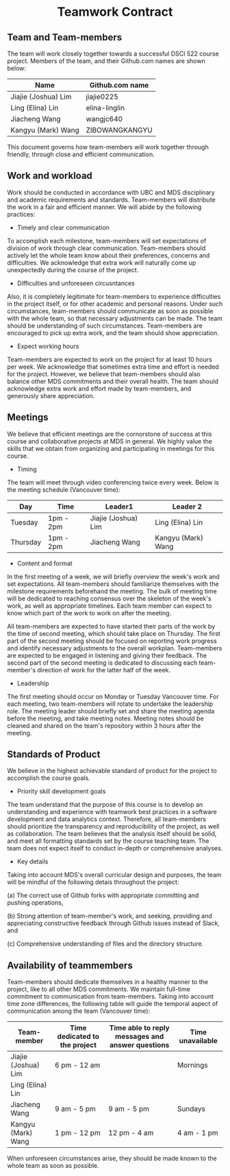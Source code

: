 <center> <h1>Teamwork Contract</h1> </center>

## Team and Team-members

The team will work closely together towards a successful DSCI 522 course project. Members of the team, and their Github.com names are shown below: 

| Name                | Github.com name |
|---------------------|-----------------|
| Jiajie (Joshua) Lim | jiajie0225      |
| Ling (Elina) Lin    | elina-linglin   |
| Jiacheng Wang       | wangjc640       |
| Kangyu (Mark) Wang  | ZIBOWANGKANGYU  |

This document governs how team-members will work together through friendly, through close and efficient communication. 

## Work and workload

Work should be conducted in accordance with UBC and MDS disciplinary and academic requirements and standards. 
Team-members will distribute the work in a fair and efficient manner. We will abide by the following practices:

 - Timely and clear communication 

To accomplish each milestone, team-members will set expectations of division of work through clear communication.
Team-members should actively let the whole team know about their preferences, concerns and difficulties.
We acknowledge that extra work will naturally come up unexpectedly during the course of the project. 

 - Difficulties and unforeseen circusntances 
 
Also, it is completely legitimate for team-members to experience difficulties in the project itself, or for other academic and personal reasons. 
Under such circumstances, team-members should communicate as soon as possible with the whole team, so that necessary adjustments can be made. 
The team should be understanding of such circumstances. 
Team-members are encouraged to pick up extra work, and the team should show appreciation. 

 - Expect working hours
 
Team-members are expected to work on the project for at least 10 hours per week. 
We acknowledge that sometimes extra time and effort is needed for the project. However, we believe that team-members should also balance other MDS commitments and their overall health. 
The team should acknowledge extra work and effort made by team-members, and generously share appreciation. 

## Meetings

We believe that efficient meetings are the cornorstone of success at this course and collaborative projects at MDS in general. We highly value the skills that we obtain from organizing and participating in meetings for this course. 

 - Timing
 
The team will meet through video conferencing twice every week. Below is the meeting schedule (Vancouver time): 

| Day      | Time      | Leader1             | Leader 2           |
|----------|-----------|---------------------|--------------------|
| Tuesday  | 1pm - 2pm | Jiajie (Joshua) Lim | Ling (Elina) Lin   |
| Thursday | 1pm - 2pm | Jiacheng Wang       | Kangyu (Mark) Wang |

 - Content and format
 
In the first meeting of a week, we will briefly overview the week's work and set expectations. All team-members should familiarize themselves with the milestone requirements beforehand the meeting. 
The bulk of meeting time will be dedicated to reaching consensus over the skeleton of the week's work, as well as appropriate timelines. Each team member can expect to know which part of the work to work on after the meeting. 

All team-members are expected to have started their parts of the work by the time of second meeting, which should take place on Thursday. The first part of the second meeting should be focused on reporting work progress and identify necessary adjustments to the overall workplan. Team-members are expected to be engaged in listening and giving their feedback.
The second part of the second meeting is dedicated to discussing each team-member's direction of work for the latter half of the week. 

 - Leadership
 
The first meeting should occur on Monday or Tuesday Vancouver time. For each meeting, two team-members will rotate to undertake the leadership role. 
The meeting leader should briefly set and share the meeting agenda before the meeting, and take meeting notes. 
Meeting notes should be cleaned and shared on the team's repository within 3 hours after the meeting. 

## Standards of Product

We believe in the highest achievable standard of product for the project to accomplish the course goals.

 - Priority skill development goals

The team understand that the purpose of this course is to develop an understanding and experience with teamwork best practices in a software development and data analytics context. 
Therefore, all team-members should prioritize the transparency and reproducibility of the project, as well as collaboration. 
The team believes that the analysis itself should be solid, and meet all formatting standards set by the course teaching team. 
The team does not expect itself to conduct in-depth or comprehensive analyses. 

 - Key details
 
Taking into account MDS's overall curricular design and purposes, the team will be mindful of the following detais throughout the project:

(a) The correct use of Github forks with appropriate committing and pushing operations,

(b) Strong attention of team-member's work, and seeking, providing and appreciating constructive feedback through Github issues instead of Slack, and 

(c) Comprehensive understanding of files and the directory structure.


## Availability of teammembers

Team-members should dedicate themselves in a healthy manner to the project, like to all other MDS commitments. 
We maintain full-time commitment to communication from team-members. Taking into account time zone differences, the following table will guide the temporal aspect of communication among the team (Vancouver time):

| Team-member         | Time dedicated to the project | Time able to reply messages and answer questions | Time unavailable |
|---------------------|-------------------------------|--------------------------------------------------|------------------|
| Jiajie (Joshua) Lim | 6 pm - 12 am                  |                                                  | Mornings         |
| Ling (Elina) Lin    |                               |                                                  |                  |
| Jiacheng Wang       | 9 am - 5 pm                   | 9 am - 5 pm                                      | Sundays          |
| Kangyu (Mark) Wang  | 1 pm - 12 pm                  | 12 pm - 4 am                                     | 4 am - 1 pm      |

When unforeseen circumstances arise, they should be made known to the whole team as soon as possible. 

